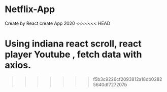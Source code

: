 # Netflix-App
Create by React create App 2020
<<<<<<< HEAD

Using indiana react scroll, react player Youtube , fetch data with axios.
=======
>>>>>>> f5b3c9226cf2093812a18db02825640df727207b
